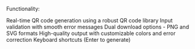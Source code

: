 Functionality:

Real-time QR code generation using a robust QR code library
Input validation with smooth error messages
Dual download options - PNG and SVG formats
High-quality output with customizable colors and error correction
Keyboard shortcuts (Enter to generate)
